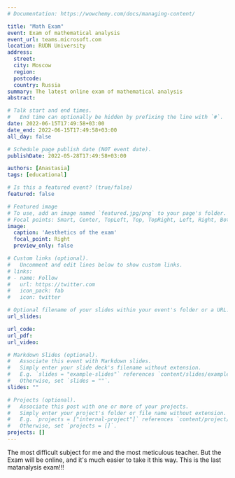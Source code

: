 ```yaml
---
# Documentation: https://wowchemy.com/docs/managing-content/

title: "Math Exam"
event: Exam of mathematical analysis
event_url: teams.microsoft.com
location: RUDN University
address:
  street:
  city: Moscow
  region:
  postcode:
  country: Russia
summary: The latest online exam of mathematical analysis
abstract:

# Talk start and end times.
#   End time can optionally be hidden by prefixing the line with `#`.
date: 2022-06-15T17:49:58+03:00
date_end: 2022-06-15T17:49:58+03:00
all_day: false

# Schedule page publish date (NOT event date).
publishDate: 2022-05-28T17:49:58+03:00

authors: [Anastasia]
tags: [educational]

# Is this a featured event? (true/false)
featured: false

# Featured image
# To use, add an image named `featured.jpg/png` to your page's folder. 
# Focal points: Smart, Center, TopLeft, Top, TopRight, Left, Right, BottomLeft, Bottom, BottomRight.
image:
  caption: 'Aesthetics of the exam'
  focal_point: Right
  preview_only: false

# Custom links (optional).
#   Uncomment and edit lines below to show custom links.
# links:
# - name: Follow
#   url: https://twitter.com
#   icon_pack: fab
#   icon: twitter

# Optional filename of your slides within your event's folder or a URL.
url_slides:

url_code:
url_pdf:
url_video:

# Markdown Slides (optional).
#   Associate this event with Markdown slides.
#   Simply enter your slide deck's filename without extension.
#   E.g. `slides = "example-slides"` references `content/slides/example-slides.md`.
#   Otherwise, set `slides = ""`.
slides: ""

# Projects (optional).
#   Associate this post with one or more of your projects.
#   Simply enter your project's folder or file name without extension.
#   E.g. `projects = ["internal-project"]` references `content/project/deep-learning/index.md`.
#   Otherwise, set `projects = []`.
projects: []
---
```


The most difficult subject for me and the most meticulous teacher. But the Exam will be online, and it's much easier to take it this way. This is the last matanalysis exam!!!
